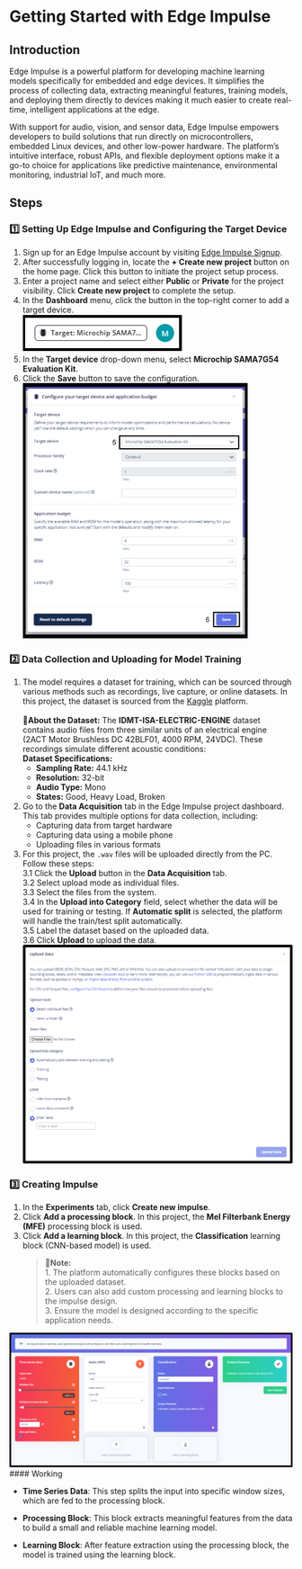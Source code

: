 # Getting Started with Edge Impulse

## Introduction

Edge Impulse is a powerful platform for developing machine learning models specifically for embedded and edge devices. It simplifies the process of collecting data, extracting meaningful features, training models, and deploying them directly to devices making it much easier to create real-time, intelligent applications at the edge.

With support for audio, vision, and sensor data, Edge Impulse empowers developers to build solutions that run directly on microcontrollers, embedded Linux devices, and other low-power hardware. The platform’s intuitive interface, robust APIs, and flexible deployment options make it a go-to choice for applications like predictive maintenance, environmental monitoring, industrial IoT, and much more.

## Steps

### 1️⃣ Setting Up Edge Impulse and Configuring the Target Device

1. Sign up for an Edge Impulse account by visiting [Edge Impulse Signup](https://edgeimpulse.com/signup).
2. After successfully logging in, locate the **+ Create new project** button on the home page. Click this button to initiate the project setup process.
3. Enter a project name and select either **Public** or **Private** for the project visibility. Click **Create new project** to complete the setup.
4. In the **Dashboard** menu, click the button in the top-right corner to add a target device. <br>![Target_Device](docs/pics/Target_Sel.jpg)
5. In the **Target device** drop-down menu, select **Microchip SAMA7G54 Evaluation Kit**.
6. Click the **Save** button to save the configuration.<br>
   <img src="docs/pics/Target_Config.png" alt="Target_Configuration" width="400" />

### 2️⃣ Data Collection and Uploading for Model Training

1. The model requires a dataset for training, which can be sourced through various methods such as recordings, live capture, or online datasets. In this project, the dataset is sourced from the [Kaggle](https://www.kaggle.com/) platform.<br>
   <br>
   **📌About the Dataset:** The **IDMT-ISA-ELECTRIC-ENGINE** dataset contains audio files from three similar units of an electrical engine (2ACT Motor Brushless DC 42BLF01, 4000 RPM, 24VDC). These recordings simulate different acoustic conditions: <br>
   **Dataset Specifications:**
   - **Sampling Rate:** 44.1 kHz
   - **Resolution:** 32-bit
   - **Audio Type:** Mono
   - **States:** Good, Heavy Load, Broken <br>
2. Go to the **Data Acquisition** tab in the Edge Impulse project dashboard. This tab provides multiple options for data collection, including:
   - Capturing data from target hardware
   - Capturing data using a mobile phone
   - Uploading files in various formats
3. For this project, the `.wav` files will be uploaded directly from the PC. Follow these steps: <br>
   3.1 Click the **Upload** button in the **Data Acquisition** tab.  
   3.2 Select upload mode as individual files.  
   3.3 Select the files from the system. <br>
   3.4 In the **Upload into Category** field, select whether the data will be used for training or testing. If **Automatic split** is selected, the platform will handle the train/test split automatically. <br>
   3.5 Label the dataset based on the uploaded data. <br>
   3.6 Click **Upload** to upload the data. <br>
   <img src="docs/pics/upload_data.png" alt="Data Upload" width="500" />

### 3️⃣ Creating Impulse

1. In the **Experiments** tab, click **Create new impulse**.
2. Click **Add a processing block**. In this project, the **Mel Filterbank Energy (MFE)** processing block is used.
3. Click **Add a learning block**. In this project, the **Classification** learning block (CNN-based model) is used.
   > **📝Note:** <br>1. The platform automatically configures these blocks based on the uploaded dataset. <br>2. Users can also add custom processing and learning blocks to the impulse design. <br>3. Ensure the model is designed according to the specific application needs. <br>

<img src="docs/pics/impulse.png" alt="Impulse" width="800" />
#### Working

- **Time Series Data**: This step splits the input into specific window sizes, which are fed to the processing block.

- **Processing Block**: This block extracts meaningful features from the data to build a small and reliable machine learning model.

- **Learning Block**: After feature extraction using the processing block, the model is trained using the learning block.
